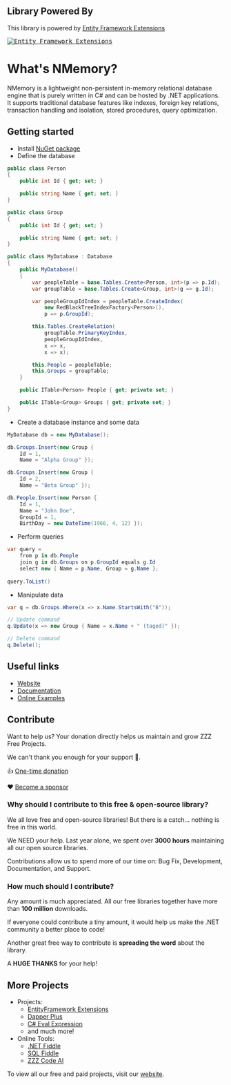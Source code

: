 ## Library Powered By

This library is powered by [Entity Framework Extensions](https://entityframework-extensions.net/?z=github&y=entityframework-plus)

<a href="https://entityframework-extensions.net/?z=github&y=nmemory">
<kbd>
<img src="https://zzzprojects.github.io/images/logo/entityframework-extensions-pub.jpg" alt="Entity Framework Extensions" />
</kbd>
</a>

# What's NMemory?
NMemory is a lightweight non-persistent in-memory relational database engine that is purely written in C# and can be hosted by .NET applications. It supports
traditional database features like indexes, foreign key relations, transaction handling and isolation, stored procedures, query optimization.

## Getting started
* Install [NuGet package](https://www.nuget.org/packages/NMemory)
* Define the database

```csharp
public class Person
{
    public int Id { get; set; }

    public string Name { get; set; }
}

public class Group
{
    public int Id { get; set; }

    public string Name { get; set; }
}

public class MyDatabase : Database
{
    public MyDatabase()
    {
        var peopleTable = base.Tables.Create<Person, int>(p => p.Id);
        var groupTable = base.Tables.Create<Group, int>(g => g.Id);

        var peopleGroupIdIndex = peopleTable.CreateIndex(
            new RedBlackTreeIndexFactory<Person>(), 
            p => p.GroupId);

        this.Tables.CreateRelation(
            groupTable.PrimaryKeyIndex, 
            peopleGroupIdIndex, 
            x => x, 
            x => x);

        this.People = peopleTable;
        this.Groups = groupTable;
    }

    public ITable<Person> People { get; private set; }

    public ITable<Group> Groups { get; private set; }
}
```

* Create a database instance and some data

```csharp
MyDatabase db = new MyDatabase();

db.Groups.Insert(new Group { 
    Id = 1, 
    Name = "Alpha Group" });

db.Groups.Insert(new Group { 
    Id = 2, 
    Name = "Beta Group" });

db.People.Insert(new Person { 
    Id = 1, 
    Name = "John Doe", 
    GroupId = 1, 
    BirthDay = new DateTime(1966, 4, 12) });
```

* Perform queries

```csharp
var query =
    from p in db.People
    join g in db.Groups on p.GroupId equals g.Id
    select new { Name = p.Name, Group = g.Name };
    
query.ToList()
```

* Manipulate data

```csharp
var q = db.Groups.Where(x => x.Name.StartsWith("B"));

// Update command
q.Update(x => new Group { Name = x.Name + " (taged)" });

// Delete command
q.Delete();
```

## Useful links

- [Website](https://nmemory.net/)
- [Documentation](https://nmemory.net/overview)
- [Online Examples](https://nmemory.net/online-examples) 

## Contribute

Want to help us? Your donation directly helps us maintain and grow ZZZ Free Projects. 

We can't thank you enough for your support 🙏.

👍 [One-time donation](https://zzzprojects.com/contribute)

❤️ [Become a sponsor](https://github.com/sponsors/zzzprojects) 

### Why should I contribute to this free & open-source library?
We all love free and open-source libraries! But there is a catch... nothing is free in this world.

We NEED your help. Last year alone, we spent over **3000 hours** maintaining all our open source libraries.

Contributions allow us to spend more of our time on: Bug Fix, Development, Documentation, and Support.

### How much should I contribute?
Any amount is much appreciated. All our free libraries together have more than **100 million** downloads.

If everyone could contribute a tiny amount, it would help us make the .NET community a better place to code!

Another great free way to contribute is  **spreading the word** about the library.

A **HUGE THANKS** for your help!

## More Projects

- Projects:
   - [EntityFramework Extensions](https://entityframework-extensions.net/)
   - [Dapper Plus](https://dapper-plus.net/)
   - [C# Eval Expression](https://eval-expression.net/)
   - and much more! 
- Online Tools:
   - [.NET Fiddle](https://dotnetfiddle.net/)
   - [SQL Fiddle](https://sqlfiddle.com/)
   - [ZZZ Code AI](https://zzzcode.ai/)

To view all our free and paid projects, visit our [website](https://zzzprojects.com/).
